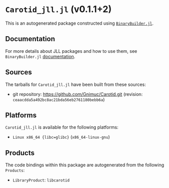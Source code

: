 # `Carotid_jll.jl` (v0.1.1+2)

This is an autogenerated package constructed using [`BinaryBuilder.jl`](https://github.com/JuliaPackaging/BinaryBuilder.jl).

## Documentation

For more details about JLL packages and how to use them, see `BinaryBuilder.jl` [documentation](https://docs.binarybuilder.org/stable/jll/).

## Sources

The tarballs for `Carotid_jll.jl` have been built from these sources:

* git repository: https://github.com/Gnimuc/Carotid.git (revision: `ceaacdda5a492bc8ac21bda56eb2761180bebb6a`)

## Platforms

`Carotid_jll.jl` is available for the following platforms:

* `Linux x86_64 {libc=glibc}` (`x86_64-linux-gnu`)

## Products

The code bindings within this package are autogenerated from the following `Products`:

* `LibraryProduct`: `libcarotid`
